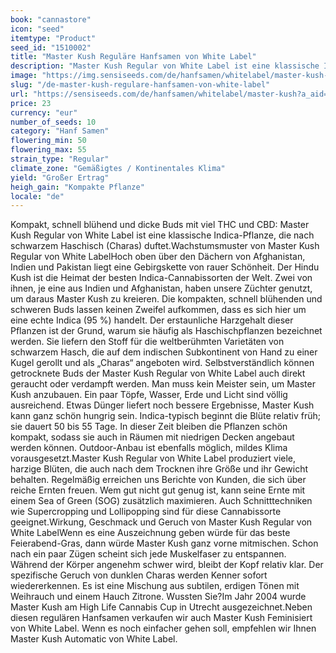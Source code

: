 ```yaml
---
book: "cannastore"
icon: "seed"
itemtype: "Product"
seed_id: "1510002"
title: "Master Kush Reguläre Hanfsamen von White Label"
description: "Master Kush Regular von White Label ist eine klassische Indica-Haschpflanze. Die vielen Trichome lügen nicht: Master Kush steckt voll mit THC und CBD."
image: "https://img.sensiseeds.com/de/hanfsamen/whitelabel/master-kush-image.png"
slug: "/de-master-kush-regulare-hanfsamen-von-white-label"
url: "https://sensiseeds.com/de/hanfsamen/whitelabel/master-kush?a_aid=cannastore"
price: 23
currency: "eur"
number_of_seeds: 10
category: "Hanf Samen"
flowering_min: 50
flowering_max: 55
strain_type: "Regular"
climate_zone: "Gemäßigtes / Kontinentales Klima"
yield: "Großer Ertrag"
heigh_gain: "Kompakte Pflanze"
locale: "de"
---
```

Kompakt, schnell blühend und dicke Buds mit viel THC und CBD: Master Kush Regular von White Label ist eine klassische Indica-Pflanze, die nach schwarzem Haschisch (Charas) duftet.Wachstumsmuster von Master Kush Regular von White LabelHoch oben über den Dächern von Afghanistan, Indien und Pakistan liegt eine Gebirgskette von rauer Schönheit. Der Hindu Kush ist die Heimat der besten Indica-Cannabissorten der Welt. Zwei von ihnen, je eine aus Indien und Afghanistan, haben unsere Züchter genutzt, um daraus Master Kush zu kreieren. Die kompakten, schnell blühenden und schweren Buds lassen keinen Zweifel aufkommen, dass es sich hier um eine echte Indica (95 %) handelt. Der erstaunliche Harzgehalt dieser Pflanzen ist der Grund, warum sie häufig als Haschischpflanzen bezeichnet werden. Sie liefern den Stoff für die weltberühmten Varietäten von schwarzem Hasch, die auf dem indischen Subkontinent von Hand zu einer Kugel gerollt und als „Charas“ angeboten wird. Selbstverständlich können getrocknete Buds der Master Kush Regular von White Label auch direkt geraucht oder verdampft werden. Man muss kein Meister sein, um Master Kush anzubauen. Ein paar Töpfe, Wasser, Erde und Licht sind völlig ausreichend. Etwas Dünger liefert noch bessere Ergebnisse, Master Kush kann ganz schön hungrig sein. Indica-typisch beginnt die Blüte relativ früh; sie dauert 50 bis 55 Tage. In dieser Zeit bleiben die Pflanzen schön kompakt, sodass sie auch in Räumen mit niedrigen Decken angebaut werden können. Outdoor-Anbau ist ebenfalls möglich, mildes Klima vorausgesetzt.Master Kush Regular von White Label produziert viele, harzige Blüten, die auch nach dem Trocknen ihre Größe und ihr Gewicht behalten. Regelmäßig erreichen uns Berichte von Kunden, die sich über reiche Ernten freuen. Wem gut nicht gut genug ist, kann seine Ernte mit einem Sea of Green (SOG) zusätzlich maximieren. Auch Schnitttechniken wie Supercropping und Lollipopping sind für diese Cannabissorte geeignet.Wirkung, Geschmack und Geruch von Master Kush Regular von White LabelWenn es eine Auszeichnung geben würde für das beste Feierabend-Gras, dann würde Master Kush ganz vorne mitmischen. Schon nach ein paar Zügen scheint sich jede Muskelfaser zu entspannen. Während der Körper angenehm schwer wird, bleibt der Kopf relativ klar. Der spezifische Geruch von dunklen Charas werden Kenner sofort wiedererkennen. Es ist eine Mischung aus subtilen, erdigen Tönen mit Weihrauch und einem Hauch Zitrone. Wussten Sie?Im Jahr 2004 wurde Master Kush am High Life Cannabis Cup in Utrecht ausgezeichnet.Neben diesen regulären Hanfsamen verkaufen wir auch Master Kush Feminisiert von White Label. Wenn es noch einfacher gehen soll, empfehlen wir Ihnen Master Kush Automatic von White Label.
